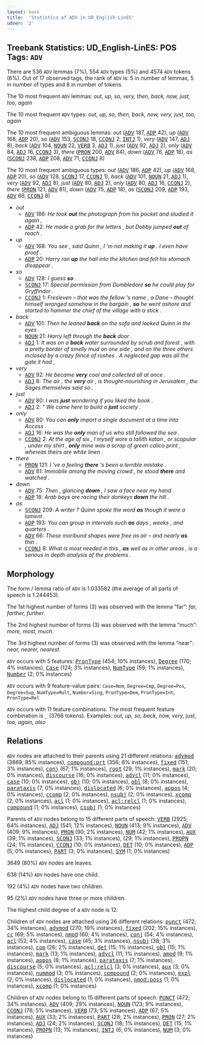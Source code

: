 ```yaml
---
layout: base
title:  'Statistics of ADV in UD_English-LinES'
udver: '2'
---
```


## Treebank Statistics: UD_English-LinES: POS Tags: `ADV`

There are 536 `ADV` lemmas (7%), 554 `ADV` types (5%) and 4574 `ADV` tokens (6%).
Out of 17 observed tags, the rank of `ADV` is: 5 in number of lemmas, 5 in number of types and 8 in number of tokens.

The 10 most frequent `ADV` lemmas: <em>out, up, so, very, then, back, now, just, too, again</em>

The 10 most frequent `ADV` types:  <em>out, up, so, then, back, now, very, just, too, again</em>

The 10 most frequent ambiguous lemmas: <em>out</em> (<tt><a href="en_lines-pos-ADV.html">ADV</a></tt> 187, <tt><a href="en_lines-pos-ADP.html">ADP</a></tt> 42), <em>up</em> (<tt><a href="en_lines-pos-ADV.html">ADV</a></tt> 168, <tt><a href="en_lines-pos-ADP.html">ADP</a></tt> 20), <em>so</em> (<tt><a href="en_lines-pos-ADV.html">ADV</a></tt> 153, <tt><a href="en_lines-pos-SCONJ.html">SCONJ</a></tt> 18, <tt><a href="en_lines-pos-CCONJ.html">CCONJ</a></tt> 2, <tt><a href="en_lines-pos-INTJ.html">INTJ</a></tt> 1), <em>very</em> (<tt><a href="en_lines-pos-ADV.html">ADV</a></tt> 147, <tt><a href="en_lines-pos-ADJ.html">ADJ</a></tt> 8), <em>back</em> (<tt><a href="en_lines-pos-ADV.html">ADV</a></tt> 104, <tt><a href="en_lines-pos-NOUN.html">NOUN</a></tt> 22, <tt><a href="en_lines-pos-VERB.html">VERB</a></tt> 3, <tt><a href="en_lines-pos-ADJ.html">ADJ</a></tt> 1), <em>just</em> (<tt><a href="en_lines-pos-ADV.html">ADV</a></tt> 92, <tt><a href="en_lines-pos-ADJ.html">ADJ</a></tt> 2), <em>only</em> (<tt><a href="en_lines-pos-ADV.html">ADV</a></tt> 84, <tt><a href="en_lines-pos-ADJ.html">ADJ</a></tt> 16, <tt><a href="en_lines-pos-CCONJ.html">CCONJ</a></tt> 3), <em>there</em> (<tt><a href="en_lines-pos-PRON.html">PRON</a></tt> 200, <tt><a href="en_lines-pos-ADV.html">ADV</a></tt> 84), <em>down</em> (<tt><a href="en_lines-pos-ADV.html">ADV</a></tt> 76, <tt><a href="en_lines-pos-ADP.html">ADP</a></tt> 18), <em>as</em> (<tt><a href="en_lines-pos-SCONJ.html">SCONJ</a></tt> 238, <tt><a href="en_lines-pos-ADP.html">ADP</a></tt> 208, <tt><a href="en_lines-pos-ADV.html">ADV</a></tt> 71, <tt><a href="en_lines-pos-CCONJ.html">CCONJ</a></tt> 8)

The 10 most frequent ambiguous types:  <em>out</em> (<tt><a href="en_lines-pos-ADV.html">ADV</a></tt> 186, <tt><a href="en_lines-pos-ADP.html">ADP</a></tt> 42), <em>up</em> (<tt><a href="en_lines-pos-ADV.html">ADV</a></tt> 168, <tt><a href="en_lines-pos-ADP.html">ADP</a></tt> 20), <em>so</em> (<tt><a href="en_lines-pos-ADV.html">ADV</a></tt> 128, <tt><a href="en_lines-pos-SCONJ.html">SCONJ</a></tt> 17, <tt><a href="en_lines-pos-CCONJ.html">CCONJ</a></tt> 1), <em>back</em> (<tt><a href="en_lines-pos-ADV.html">ADV</a></tt> 101, <tt><a href="en_lines-pos-NOUN.html">NOUN</a></tt> 21, <tt><a href="en_lines-pos-ADJ.html">ADJ</a></tt> 1), <em>very</em> (<tt><a href="en_lines-pos-ADV.html">ADV</a></tt> 92, <tt><a href="en_lines-pos-ADJ.html">ADJ</a></tt> 8), <em>just</em> (<tt><a href="en_lines-pos-ADV.html">ADV</a></tt> 80, <tt><a href="en_lines-pos-ADJ.html">ADJ</a></tt> 2), <em>only</em> (<tt><a href="en_lines-pos-ADV.html">ADV</a></tt> 80, <tt><a href="en_lines-pos-ADJ.html">ADJ</a></tt> 16, <tt><a href="en_lines-pos-CCONJ.html">CCONJ</a></tt> 2), <em>there</em> (<tt><a href="en_lines-pos-PRON.html">PRON</a></tt> 121, <tt><a href="en_lines-pos-ADV.html">ADV</a></tt> 81), <em>down</em> (<tt><a href="en_lines-pos-ADV.html">ADV</a></tt> 75, <tt><a href="en_lines-pos-ADP.html">ADP</a></tt> 18), <em>as</em> (<tt><a href="en_lines-pos-SCONJ.html">SCONJ</a></tt> 209, <tt><a href="en_lines-pos-ADP.html">ADP</a></tt> 193, <tt><a href="en_lines-pos-ADV.html">ADV</a></tt> 66, <tt><a href="en_lines-pos-CCONJ.html">CCONJ</a></tt> 8)


* <em>out</em>
  * <tt><a href="en_lines-pos-ADV.html">ADV</a></tt> 186: <em>He took <b>out</b> the photograph from his pocket and studied it again ,</em>
  * <tt><a href="en_lines-pos-ADP.html">ADP</a></tt> 42: <em>He made a grab for the letters , but Dobby jumped <b>out</b> of reach .</em>
* <em>up</em>
  * <tt><a href="en_lines-pos-ADV.html">ADV</a></tt> 168: <em>You see , said Quinn , I 'm not making it <b>up</b> . I even have proof .</em>
  * <tt><a href="en_lines-pos-ADP.html">ADP</a></tt> 20: <em>Harry ran <b>up</b> the hall into the kitchen and felt his stomach disappear .</em>
* <em>so</em>
  * <tt><a href="en_lines-pos-ADV.html">ADV</a></tt> 128: <em>I guess <b>so</b> .</em>
  * <tt><a href="en_lines-pos-SCONJ.html">SCONJ</a></tt> 17: <em>Special permission from Dumbledore <b>so</b> he could play for Gryffindor .</em>
  * <tt><a href="en_lines-pos-CCONJ.html">CCONJ</a></tt> 1: <em>Fresleven – that was the fellow 's name , a Dane – thought himself wronged somehow in the bargain , <b>so</b> he went ashore and started to hammer the chief of the village with a stick .</em>
* <em>back</em>
  * <tt><a href="en_lines-pos-ADV.html">ADV</a></tt> 101: <em>Then he leaned <b>back</b> on the sofa and looked Quinn in the eyes .</em>
  * <tt><a href="en_lines-pos-NOUN.html">NOUN</a></tt> 21: <em>Harry left through the <b>back</b> door .</em>
  * <tt><a href="en_lines-pos-ADJ.html">ADJ</a></tt> 1: <em>It was on a <b>back</b> water surrounded by scrub and forest , with a pretty border of smelly mud on one side , and on the three others inclosed by a crazy fence of rushes . A neglected gap was all the gate it had ,</em>
* <em>very</em>
  * <tt><a href="en_lines-pos-ADV.html">ADV</a></tt> 92: <em>He became <b>very</b> cool and collected all at once .</em>
  * <tt><a href="en_lines-pos-ADJ.html">ADJ</a></tt> 8: <em>The air , the <b>very</b> air , is thought-nourishing in Jerusalem , the Sages themselves said so .</em>
* <em>just</em>
  * <tt><a href="en_lines-pos-ADV.html">ADV</a></tt> 80: <em>I was <b>just</b> wondering if you liked the book .</em>
  * <tt><a href="en_lines-pos-ADJ.html">ADJ</a></tt> 2: <em>" We came here to build a <b>just</b> society .</em>
* <em>only</em>
  * <tt><a href="en_lines-pos-ADV.html">ADV</a></tt> 80: <em>You can <b>only</b> import a single document at a time into Access .</em>
  * <tt><a href="en_lines-pos-ADJ.html">ADJ</a></tt> 16: <em>He was the <b>only</b> man of us who still followed the sea .</em>
  * <tt><a href="en_lines-pos-CCONJ.html">CCONJ</a></tt> 2: <em>At the age of six , I myself wore a tallith katan , or scapular , under my shirt , <b>only</b> mine was a scrap of green calico print , whereas theirs are white linen .</em>
* <em>there</em>
  * <tt><a href="en_lines-pos-PRON.html">PRON</a></tt> 121: <em>I 've a feeling <b>there</b> 's been a terrible mistake .</em>
  * <tt><a href="en_lines-pos-ADV.html">ADV</a></tt> 81: <em>Immobile among the moving crowd , he stood <b>there</b> and watched .</em>
* <em>down</em>
  * <tt><a href="en_lines-pos-ADV.html">ADV</a></tt> 75: <em>Then , glancing <b>down</b> , I saw a face near my hand .</em>
  * <tt><a href="en_lines-pos-ADP.html">ADP</a></tt> 18: <em>Arab boys are racing their donkeys <b>down</b> the hill .</em>
* <em>as</em>
  * <tt><a href="en_lines-pos-SCONJ.html">SCONJ</a></tt> 209: <em>A writer ? Quinn spoke the word <b>as</b> though it were a lament .</em>
  * <tt><a href="en_lines-pos-ADP.html">ADP</a></tt> 193: <em>You can group in intervals such <b>as</b> days , weeks , and quarters .</em>
  * <tt><a href="en_lines-pos-ADV.html">ADV</a></tt> 66: <em>These moribund shapes were free as air – and nearly <b>as</b> thin .</em>
  * <tt><a href="en_lines-pos-CCONJ.html">CCONJ</a></tt> 8: <em>What is most needed in this , <b>as</b> well as in other areas , is a serious in depth analysis of the problems .</em>

## Morphology

The form / lemma ratio of `ADV` is 1.033582 (the average of all parts of speech is 1.244453).

The 1st highest number of forms (3) was observed with the lemma “far”: <em>far, farther, further</em>.

The 2nd highest number of forms (3) was observed with the lemma “much”: <em>more, most, much</em>.

The 3rd highest number of forms (3) was observed with the lemma “near”: <em>near, nearer, nearest</em>.

`ADV` occurs with 5 features: <tt><a href="en_lines-feat-PronType.html">PronType</a></tt> (454; 10% instances), <tt><a href="en_lines-feat-Degree.html">Degree</a></tt> (170; 4% instances), <tt><a href="en_lines-feat-Case.html">Case</a></tt> (124; 3% instances), <tt><a href="en_lines-feat-NumType.html">NumType</a></tt> (59; 1% instances), <tt><a href="en_lines-feat-Number.html">Number</a></tt> (2; 0% instances)

`ADV` occurs with 9 feature-value pairs: `Case=Nom`, `Degree=Cmp`, `Degree=Pos`, `Degree=Sup`, `NumType=Mult`, `Number=Sing`, `PronType=Dem`, `PronType=Int`, `PronType=Rel`

`ADV` occurs with 11 feature combinations.
The most frequent feature combination is `_` (3766 tokens).
Examples: <em>out, up, so, back, now, very, just, too, again, also</em>


## Relations

`ADV` nodes are attached to their parents using 21 different relations: <tt><a href="en_lines-dep-advmod.html">advmod</a></tt> (3869; 85% instances), <tt><a href="en_lines-dep-compound-prt.html">compound:prt</a></tt> (356; 8% instances), <tt><a href="en_lines-dep-fixed.html">fixed</a></tt> (151; 3% instances), <tt><a href="en_lines-dep-conj.html">conj</a></tt> (67; 1% instances), <tt><a href="en_lines-dep-root.html">root</a></tt> (29; 1% instances), <tt><a href="en_lines-dep-mark.html">mark</a></tt> (20; 0% instances), <tt><a href="en_lines-dep-discourse.html">discourse</a></tt> (16; 0% instances), <tt><a href="en_lines-dep-advcl.html">advcl</a></tt> (11; 0% instances), <tt><a href="en_lines-dep-case.html">case</a></tt> (10; 0% instances), <tt><a href="en_lines-dep-obj.html">obj</a></tt> (10; 0% instances), <tt><a href="en_lines-dep-obl.html">obl</a></tt> (8; 0% instances), <tt><a href="en_lines-dep-parataxis.html">parataxis</a></tt> (7; 0% instances), <tt><a href="en_lines-dep-dislocated.html">dislocated</a></tt> (6; 0% instances), <tt><a href="en_lines-dep-appos.html">appos</a></tt> (4; 0% instances), <tt><a href="en_lines-dep-ccomp.html">ccomp</a></tt> (2; 0% instances), <tt><a href="en_lines-dep-nsubj.html">nsubj</a></tt> (2; 0% instances), <tt><a href="en_lines-dep-xcomp.html">xcomp</a></tt> (2; 0% instances), <tt><a href="en_lines-dep-acl.html">acl</a></tt> (1; 0% instances), <tt><a href="en_lines-dep-acl-relcl.html">acl:relcl</a></tt> (1; 0% instances), <tt><a href="en_lines-dep-compound.html">compound</a></tt> (1; 0% instances), <tt><a href="en_lines-dep-csubj.html">csubj</a></tt> (1; 0% instances)

Parents of `ADV` nodes belong to 15 different parts of speech: <tt><a href="en_lines-pos-VERB.html">VERB</a></tt> (2925; 64% instances), <tt><a href="en_lines-pos-ADJ.html">ADJ</a></tt> (541; 12% instances), <tt><a href="en_lines-pos-NOUN.html">NOUN</a></tt> (413; 9% instances), <tt><a href="en_lines-pos-ADV.html">ADV</a></tt> (409; 9% instances), <tt><a href="en_lines-pos-PRON.html">PRON</a></tt> (90; 2% instances), <tt><a href="en_lines-pos-NUM.html">NUM</a></tt> (42; 1% instances), <tt><a href="en_lines-pos-AUX.html">AUX</a></tt> (39; 1% instances), <tt><a href="en_lines-pos-SCONJ.html">SCONJ</a></tt> (33; 1% instances),  (29; 1% instances), <tt><a href="en_lines-pos-PROPN.html">PROPN</a></tt> (24; 1% instances), <tt><a href="en_lines-pos-CCONJ.html">CCONJ</a></tt> (10; 0% instances), <tt><a href="en_lines-pos-DET.html">DET</a></tt> (10; 0% instances), <tt><a href="en_lines-pos-ADP.html">ADP</a></tt> (5; 0% instances), <tt><a href="en_lines-pos-PART.html">PART</a></tt> (3; 0% instances), <tt><a href="en_lines-pos-SYM.html">SYM</a></tt> (1; 0% instances)

3649 (80%) `ADV` nodes are leaves.

638 (14%) `ADV` nodes have one child.

192 (4%) `ADV` nodes have two children.

95 (2%) `ADV` nodes have three or more children.

The highest child degree of a `ADV` node is 12.

Children of `ADV` nodes are attached using 26 different relations: <tt><a href="en_lines-dep-punct.html">punct</a></tt> (472; 34% instances), <tt><a href="en_lines-dep-advmod.html">advmod</a></tt> (270; 19% instances), <tt><a href="en_lines-dep-fixed.html">fixed</a></tt> (202; 15% instances), <tt><a href="en_lines-dep-cc.html">cc</a></tt> (69; 5% instances), <tt><a href="en_lines-dep-nmod.html">nmod</a></tt> (60; 4% instances), <tt><a href="en_lines-dep-conj.html">conj</a></tt> (54; 4% instances), <tt><a href="en_lines-dep-acl.html">acl</a></tt> (52; 4% instances), <tt><a href="en_lines-dep-case.html">case</a></tt> (45; 3% instances), <tt><a href="en_lines-dep-nsubj.html">nsubj</a></tt> (38; 3% instances), <tt><a href="en_lines-dep-cop.html">cop</a></tt> (26; 2% instances), <tt><a href="en_lines-dep-det.html">det</a></tt> (15; 1% instances), <tt><a href="en_lines-dep-obl.html">obl</a></tt> (15; 1% instances), <tt><a href="en_lines-dep-mark.html">mark</a></tt> (13; 1% instances), <tt><a href="en_lines-dep-advcl.html">advcl</a></tt> (11; 1% instances), <tt><a href="en_lines-dep-amod.html">amod</a></tt> (9; 1% instances), <tt><a href="en_lines-dep-appos.html">appos</a></tt> (8; 1% instances), <tt><a href="en_lines-dep-parataxis.html">parataxis</a></tt> (7; 1% instances), <tt><a href="en_lines-dep-discourse.html">discourse</a></tt> (5; 0% instances), <tt><a href="en_lines-dep-acl-relcl.html">acl:relcl</a></tt> (3; 0% instances), <tt><a href="en_lines-dep-aux.html">aux</a></tt> (3; 0% instances), <tt><a href="en_lines-dep-nummod.html">nummod</a></tt> (3; 0% instances), <tt><a href="en_lines-dep-compound.html">compound</a></tt> (2; 0% instances), <tt><a href="en_lines-dep-expl.html">expl</a></tt> (2; 0% instances), <tt><a href="en_lines-dep-dislocated.html">dislocated</a></tt> (1; 0% instances), <tt><a href="en_lines-dep-nmod-poss.html">nmod:poss</a></tt> (1; 0% instances), <tt><a href="en_lines-dep-xcomp.html">xcomp</a></tt> (1; 0% instances)

Children of `ADV` nodes belong to 15 different parts of speech: <tt><a href="en_lines-pos-PUNCT.html">PUNCT</a></tt> (472; 34% instances), <tt><a href="en_lines-pos-ADV.html">ADV</a></tt> (409; 29% instances), <tt><a href="en_lines-pos-NOUN.html">NOUN</a></tt> (123; 9% instances), <tt><a href="en_lines-pos-CCONJ.html">CCONJ</a></tt> (76; 5% instances), <tt><a href="en_lines-pos-VERB.html">VERB</a></tt> (73; 5% instances), <tt><a href="en_lines-pos-ADP.html">ADP</a></tt> (67; 5% instances), <tt><a href="en_lines-pos-AUX.html">AUX</a></tt> (33; 2% instances), <tt><a href="en_lines-pos-PART.html">PART</a></tt> (28; 2% instances), <tt><a href="en_lines-pos-PRON.html">PRON</a></tt> (27; 2% instances), <tt><a href="en_lines-pos-ADJ.html">ADJ</a></tt> (24; 2% instances), <tt><a href="en_lines-pos-SCONJ.html">SCONJ</a></tt> (18; 1% instances), <tt><a href="en_lines-pos-DET.html">DET</a></tt> (15; 1% instances), <tt><a href="en_lines-pos-PROPN.html">PROPN</a></tt> (13; 1% instances), <tt><a href="en_lines-pos-INTJ.html">INTJ</a></tt> (6; 0% instances), <tt><a href="en_lines-pos-NUM.html">NUM</a></tt> (3; 0% instances)


